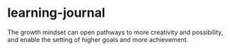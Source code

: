 # learning-journal
The growth mindset can open pathways to more creativity and possibility, and enable the setting of higher goals and more achievement.
